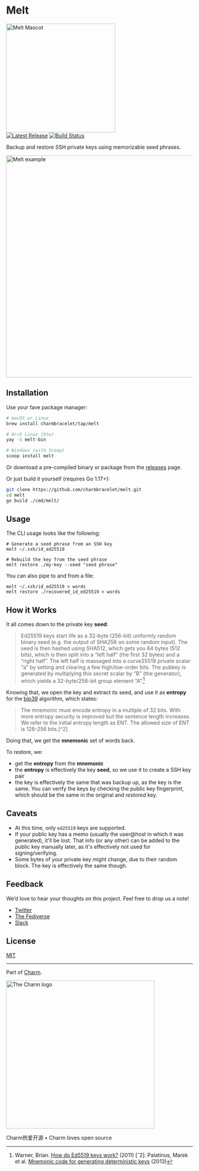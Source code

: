 # Melt

<p>
    <img src="https://stuff.charm.sh/melt/melt-header.png" width="294" alt="Melt Mascot"><br>
        <a href="https://github.com/charmbracelet/melt/releases"><img src="https://img.shields.io/github/release/charmbracelet/melt.svg" alt="Latest Release"></a>
    <a href="https://github.com/charmbracelet/melt/actions"><img src="https://github.com/charmbracelet/melt/workflows/build/badge.svg" alt="Build Status"></a>
</p>

Backup and restore SSH private keys using memorizable seed phrases.

<img width="600" alt="Melt example" src="https://stuff.charm.sh/melt/melt-example.png">

## Installation

Use your fave package manager:

```bash
# macOS or Linux
brew install charmbracelet/tap/melt

# Arch Linux (btw)
yay -S melt-bin

# Windows (with Scoop)
scoop install melt
```

Or download a pre-compiled binary or package from the [releases][releases] page.

Or just build it yourself (requires Go 1.17+):

```bash
git clone https://github.com/charmbracelet/melt.git
cd melt
go build ./cmd/melt/
```

[releases]: https://github.com/charmbracelet/melt/releases


## Usage 

The CLI usage looks like the following:

```shell
# Generate a seed phrase from an SSH key
melt ~/.ssh/id_ed25519

# Rebuild the key from the seed phrase
melt restore ./my-key --seed "seed phrase"
```

You can also pipe to and from a file:

```shell
melt ~/.ssh/id_ed25519 > words
melt restore ./recovered_id_ed25519 < words
```

## How it Works

It all comes down to the private key __seed__:

> Ed25519 keys start life as a 32-byte (256-bit) uniformly random binary seed (e.g. the output of SHA256 on some random input). The seed is then hashed using SHA512, which gets you 64 bytes (512 bits), which is then split into a “left half” (the first 32 bytes) and a “right half”. The left half is massaged into a curve25519 private scalar “a” by setting and clearing a few high/low-order bits. The pubkey is generated by multiplying this secret scalar by “B” (the generator), which yields a 32-byte/256-bit group element “A”.[^1]

Knowing that, we open the key and extract its seed, and use it as __entropy__ for the [bip39][] algorithm, which states:

> The mnemonic must encode entropy in a multiple of 32 bits. With more entropy security is improved but the sentence length increases. We refer to the initial entropy length as ENT. The allowed size of ENT is 128-256 bits.[^2]

Doing that, we get the __mnemonic__ set of words back.

To restore, we:

- get the __entropy__ from the __mnemonic__
- the __entropy__ is effectively the key __seed__, so we use it to create a SSH key pair
- the key is effectively the same that was backup up, as the key is the same.
You can verify the keys by checking the public key fingerprint, which should be
the same in the original and _restored_ key.

[^1]: Warner, Brian. [How do Ed5519 keys work?](https://blog.mozilla.org/warner/2011/11/29/ed25519-keys/) (2011)
[ˆ2]: Palatinus, Marek et al. [Mnemonic code for generating deterministic keys](https://github.com/bitcoin/bips/blob/master/bip-0039.mediawiki) (2013)

[bip39]: https://github.com/bitcoin/bips/blob/master/bip-0039.mediawiki

## Caveats

- At this time, only `ed25519` keys are supported.
- If your public key has a memo (usually the user@host in which it was
generated), it'll be lost.
That info (or any other) can be added to the public key manually later,
as it's effectively not used for signing/verifying.
- Some bytes of your private key might change, due to their random block.
The key is effectively the same though.

## Feedback

We’d love to hear your thoughts on this project. Feel free to drop us a note!

* [Twitter](https://twitter.com/charmcli)
* [The Fediverse](https://mastodon.technology/@charm)
* [Slack](https://charm.sh/slack)

## License

[MIT](https://github.com/charmbracelet/melt/raw/main/LICENSE)

***

Part of [Charm](https://charm.sh).

<a href="https://charm.sh/"><img alt="The Charm logo" src="https://stuff.charm.sh/charm-badge.jpg" width="400"></a>

Charm热爱开源 • Charm loves open source
